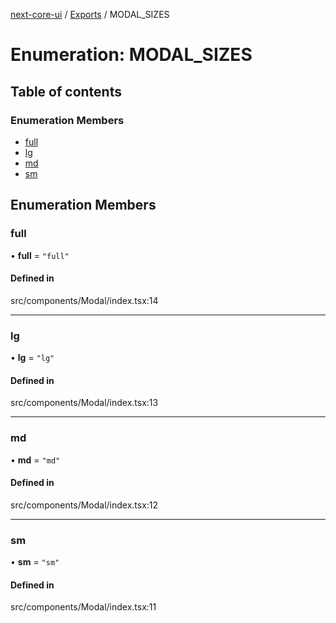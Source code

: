 [next-core-ui](../README.md) / [Exports](../modules.md) / MODAL\_SIZES

# Enumeration: MODAL\_SIZES

## Table of contents

### Enumeration Members

- [full](MODAL_SIZES.md#full)
- [lg](MODAL_SIZES.md#lg)
- [md](MODAL_SIZES.md#md)
- [sm](MODAL_SIZES.md#sm)

## Enumeration Members

### full

• **full** = ``"full"``

#### Defined in

src/components/Modal/index.tsx:14

___

### lg

• **lg** = ``"lg"``

#### Defined in

src/components/Modal/index.tsx:13

___

### md

• **md** = ``"md"``

#### Defined in

src/components/Modal/index.tsx:12

___

### sm

• **sm** = ``"sm"``

#### Defined in

src/components/Modal/index.tsx:11
